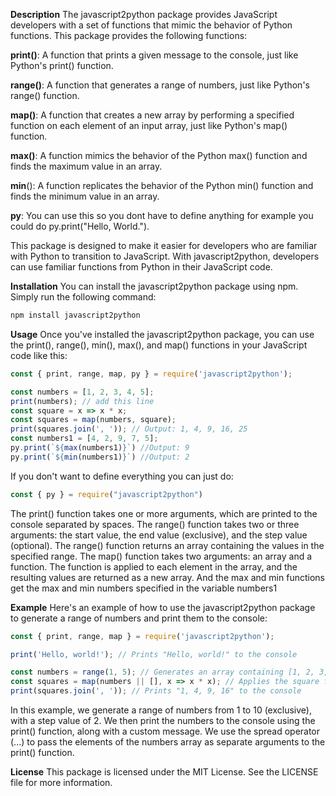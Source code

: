 **Description**
The javascript2python package provides JavaScript developers with a set of functions that mimic the behavior of Python functions. This package provides the following functions:

**print()**: A function that prints a given message to the console, just like Python's print() function.

**range()**: A function that generates a range of numbers, just like Python's range() function.

**map()**: A function that creates a new array by performing a specified function on each element of an input array, just like Python's map() function.

**max()**: A function mimics the behavior of the Python max() function and finds the maximum value in an array.

**min**(): A function replicates the behavior of the Python min() function and finds the minimum value in an array.

**py**: You can use this so you dont have to define anything for example you could do py.print("Hello, World.").

This package is designed to make it easier for developers who are familiar with Python to transition to JavaScript. With javascript2python, developers can use familiar functions from Python in their JavaScript code.

**Installation**
You can install the javascript2python package using npm. Simply run the following command:

```javascript
npm install javascript2python
```
**Usage**
Once you've installed the javascript2python package, you can use the print(), range(), min(), max(), and map() functions in your JavaScript code like this:


```javascript
const { print, range, map, py } = require('javascript2python');

const numbers = [1, 2, 3, 4, 5];
print(numbers); // add this line
const square = x => x * x;
const squares = map(numbers, square);
print(squares.join(', ')); // Output: 1, 4, 9, 16, 25
const numbers1 = [4, 2, 9, 7, 5];
py.print(`${max(numbers1)}`) //Output: 9
py.print(`${min(numbers1)}`) //Output: 2
```
If you don't want to define everything you can just do:
```javascript
const { py } = require("javascript2python")
```
The print() function takes one or more arguments, which are printed to the console separated by spaces. The range() function takes two or three arguments: the start value, the end value (exclusive), and the step value (optional). The range() function returns an array containing the values in the specified range. 
The map() function takes two arguments: an array and a function. The function is applied to each element in the array, and the resulting values are returned as a new array. And the max and min functions get the max and min numbers specified in the variable numbers1

**Example**
Here's an example of how to use the javascript2python package to generate a range of numbers and print them to the console:

```javascript
const { print, range, map } = require('javascript2python');

print('Hello, world!'); // Prints "Hello, world!" to the console

const numbers = range(1, 5); // Generates an array containing [1, 2, 3, 4]
const squares = map(numbers || [], x => x * x); // Applies the square function to each element in the array
print(squares.join(', ')); // Prints "1, 4, 9, 16" to the console

```

In this example, we generate a range of numbers from 1 to 10 (exclusive), with a step value of 2. We then print the numbers to the console using the print() function, along with a custom message. We use the spread operator (...) to pass the elements of the numbers array as separate arguments to the print() function.

**License**
This package is licensed under the MIT License. See the LICENSE file for more information.